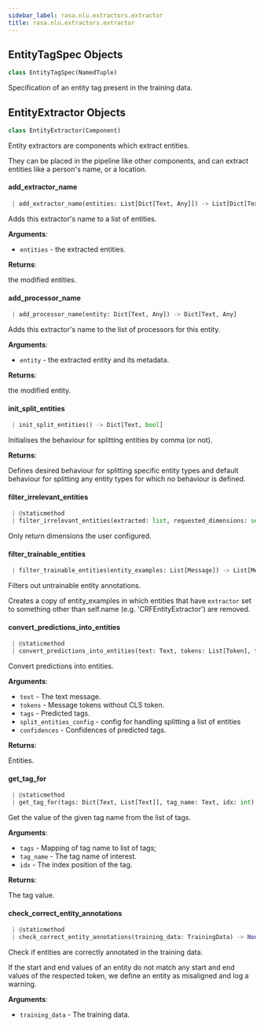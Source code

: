 ```yaml
---
sidebar_label: rasa.nlu.extractors.extractor
title: rasa.nlu.extractors.extractor
---
```

## EntityTagSpec Objects

```python
class EntityTagSpec(NamedTuple)
```

Specification of an entity tag present in the training data.

## EntityExtractor Objects

```python
class EntityExtractor(Component)
```

Entity extractors are components which extract entities.

They can be placed in the pipeline like other components, and can extract
entities like a person&#x27;s name, or a location.

#### add\_extractor\_name

```python
 | add_extractor_name(entities: List[Dict[Text, Any]]) -> List[Dict[Text, Any]]
```

Adds this extractor&#x27;s name to a list of entities.

**Arguments**:

- `entities` - the extracted entities.
  

**Returns**:

  the modified entities.

#### add\_processor\_name

```python
 | add_processor_name(entity: Dict[Text, Any]) -> Dict[Text, Any]
```

Adds this extractor&#x27;s name to the list of processors for this entity.

**Arguments**:

- `entity` - the extracted entity and its metadata.
  

**Returns**:

  the modified entity.

#### init\_split\_entities

```python
 | init_split_entities() -> Dict[Text, bool]
```

Initialises the behaviour for splitting entities by comma (or not).

**Returns**:

  Defines desired behaviour for splitting specific entity types and
  default behaviour for splitting any entity types for which no
  behaviour is defined.

#### filter\_irrelevant\_entities

```python
 | @staticmethod
 | filter_irrelevant_entities(extracted: list, requested_dimensions: set) -> list
```

Only return dimensions the user configured.

#### filter\_trainable\_entities

```python
 | filter_trainable_entities(entity_examples: List[Message]) -> List[Message]
```

Filters out untrainable entity annotations.

Creates a copy of entity_examples in which entities that have
`extractor` set to something other than
self.name (e.g. &#x27;CRFEntityExtractor&#x27;) are removed.

#### convert\_predictions\_into\_entities

```python
 | @staticmethod
 | convert_predictions_into_entities(text: Text, tokens: List[Token], tags: Dict[Text, List[Text]], split_entities_config: Dict[Text, bool] = None, confidences: Optional[Dict[Text, List[float]]] = None) -> List[Dict[Text, Any]]
```

Convert predictions into entities.

**Arguments**:

- `text` - The text message.
- `tokens` - Message tokens without CLS token.
- `tags` - Predicted tags.
- `split_entities_config` - config for handling splitting a list of entities
- `confidences` - Confidences of predicted tags.
  

**Returns**:

  Entities.

#### get\_tag\_for

```python
 | @staticmethod
 | get_tag_for(tags: Dict[Text, List[Text]], tag_name: Text, idx: int) -> Text
```

Get the value of the given tag name from the list of tags.

**Arguments**:

- `tags` - Mapping of tag name to list of tags;
- `tag_name` - The tag name of interest.
- `idx` - The index position of the tag.
  

**Returns**:

  The tag value.

#### check\_correct\_entity\_annotations

```python
 | @staticmethod
 | check_correct_entity_annotations(training_data: TrainingData) -> None
```

Check if entities are correctly annotated in the training data.

If the start and end values of an entity do not match any start and end values
of the respected token, we define an entity as misaligned and log a warning.

**Arguments**:

- `training_data` - The training data.

